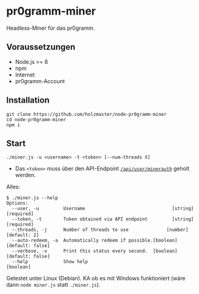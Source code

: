 # pr0gramm-miner
Headless-Miner für das pr0gramm.

## Voraussetzungen
- Node.js >= 8
- npm
- Internet
- pr0gramm-Account

## Installation
```Shell
git clone https://github.com/holzmaster/node-pr0gramm-miner
cd node-pr0gramm-miner
npm i
```

## Start
```Shell
./miner.js -u <username> -t <token> [--num-threads X]
```
- Das `<token>` muss über den API-Endpoint [`/api/user/minerauth`](https://pr0gramm.com/api/user/minerauth) geholt werden.

Alles:
```
$ ./miner.js --help
Options:
  --user, -u         Username                                [string] [required]
  --token, -t        Token obtained via API endpoint         [string] [required]
  --threads, -j      Number of threads to use              [number] [default: 2]
  --auto-redeem, -a  Automatically redeem if possible.[boolean] [default: false]
  --verbose, -v      Print this status every second.  [boolean] [default: false]
  --help             Show help                                         [boolean]
```

Getestet unter Linux (Debian). KA ob es mit Windows funktioniert (wäre dann `node miner.js` statt `./miner.js`).